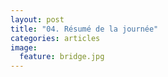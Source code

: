 ```yaml
---
layout: post
title: "04. Résumé de la journée"
categories: articles
image:
  feature: bridge.jpg  
---
```

